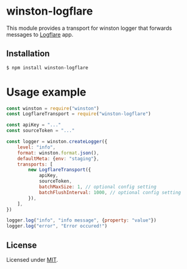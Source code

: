 # winston-logflare

This module provides a transport for winston logger that forwards messages to [Logflare][logflare] app.

## Installation

```bash
$ npm install winston-logflare
```

# Usage example

```js
const winston = require("winston")
const LogflareTransport = require("winston-logflare")

const apiKey = "..."
const sourceToken = "..."

const logger = winston.createLogger({
    level: "info",
    format: winston.format.json(),
    defaultMeta: {env: "staging"},
    transports: [
        new LogflareTransport({
            apiKey,
            sourceToken,
            batchMaxSize: 1, // optional config setting
            batchFlushInterval: 1000, // optional config setting
        }),
    ],
})

logger.log("info", "info message", {property: "value"})
logger.log("error", "Error occured!")
```

## License

Licensed under [MIT](./LICENSE).

[logflare]: https://logflare.app/